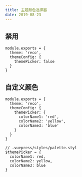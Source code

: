 ```yaml
---
title: 主题颜色选择器
date: 2019-08-23
---
```


## 禁用

```javscript
module.exports = {
  theme: 'reco',
  themeConfig: {
    themePicker: false
  }  
}  
```

## 自定义颜色

```javscript
module.exports = {
  theme: 'reco',
  themeConfig: {
    themePicker: {
      colorName1: 'red',
      colorName2: 'yellow',
      colorName3: 'blue'
    }
  }  
}  
```

```stylus
// .vuepress/styles/palette.styl
$themePicker = {
  colorName1: red,
  colorName2: yellow,
  colorName3: blue
}
```